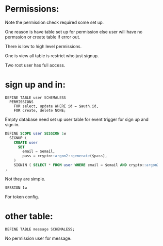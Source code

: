 

# Permissions:
  Note the permission check required some set up.


  One reason is have table set up for permission else user will have no permssion or create table if error out.

  There is low to high level permissions.

  One is view all table is restrict who just signup.

  Two root user has full access.

# sign up and in:


```
DEFINE TABLE user SCHEMALESS
  PERMISSIONS
    FOR select, update WHERE id = $auth.id, 
    FOR create, delete NONE;
```
  Empty database need set up user table for event trigger for sign up and sign in.

```sql
DEFINE SCOPE user SESSION 1w
  SIGNUP (
    CREATE user
      SET
        email = $email,
        pass = crypto::argon2::generate($pass),
    )
    SIGNIN ( SELECT * FROM user WHERE email = $email AND crypto::argon2::compare(pass, $pass) )
;
```
  Not they are simple.
```
SESSION 1w
```
  For token config.


# other table:

```
DEFINE TABLE message SCHEMALESS;
```
No permission user for message.